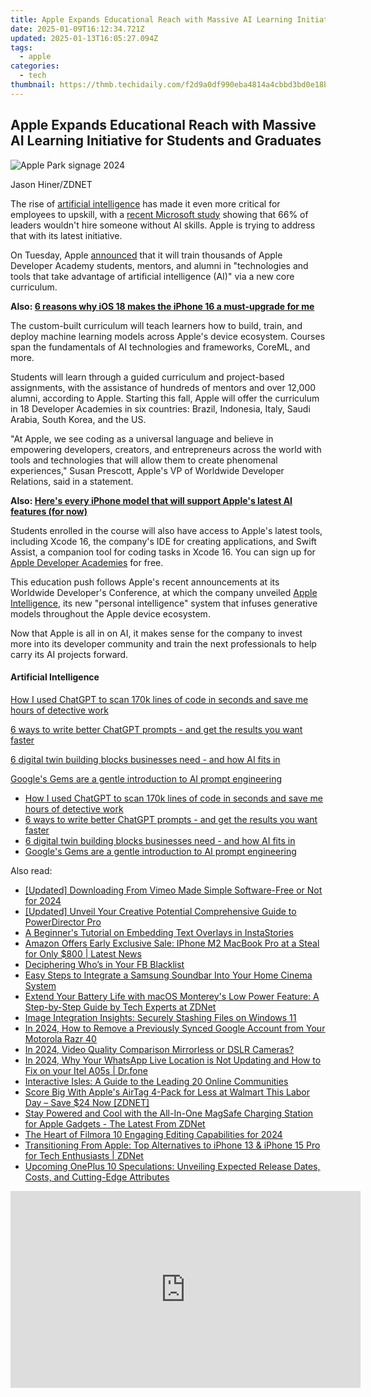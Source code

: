 ```yaml
---
title: Apple Expands Educational Reach with Massive AI Learning Initiative for Students and Graduates
date: 2025-01-09T16:12:34.721Z
updated: 2025-01-13T16:05:27.094Z
tags:
  - apple
categories:
  - tech
thumbnail: https://thmb.techidaily.com/f2d9a0df990eba4814a4cbbd3bd0e18b69c14ac68946c8a64a7d7c631b9a2a8c.jpg
---
```


## Apple Expands Educational Reach with Massive AI Learning Initiative for Students and Graduates

![Apple Park signage 2024](https://www.zdnet.com/a/img/resize/34bd6294634b408970535da671aa4d5f9666a7ff/2024/06/10/69612abf-97f4-4452-bdfc-8b57a945de8a/apple-park-signage-2024.jpg?auto=webp&width=1280)

Jason Hiner/ZDNET

The rise of [artificial intelligence](https://www.zdnet.com/article/what-is-ai-heres-everything-you-need-to-know-about-artificial-intelligence/) has made it even more critical for employees to upskill, with a [recent Microsoft study](https://www.zdnet.com/article/66-of-leaders-wouldnt-hire-someone-without-ai-skills-report-finds/) showing that 66% of leaders wouldn't hire someone without AI skills. Apple is trying to address that with its latest initiative.

On Tuesday, Apple [announced](https://www.apple.com/newsroom/2024/06/apple-developer-academy-introduces-ai-training-for-all-students-and-alumni/) that it will train thousands of Apple Developer Academy students, mentors, and alumni in "technologies and tools that take advantage of artificial intelligence (AI)" via a new core curriculum.

**Also: [6 reasons why iOS 18 makes the iPhone 16 a must-upgrade for me](https://www.zdnet.com/article/6-reasons-why-ios-18-makes-the-iphone-16-a-must-upgrade-for-me/)**

The custom-built curriculum will teach learners how to build, train, and deploy machine learning models across Apple's device ecosystem. Courses span the fundamentals of AI technologies and frameworks, CoreML, and more.

Students will learn through a guided curriculum and project-based assignments, with the assistance of hundreds of mentors and over 12,000 alumni, according to Apple. Starting this fall, Apple will offer the curriculum in 18 Developer Academies in six countries: Brazil, Indonesia, Italy, Saudi Arabia, South Korea, and the US.

"At Apple, we see coding as a universal language and believe in empowering developers, creators, and entrepreneurs across the world with tools and technologies that will allow them to create phenomenal experiences," Susan Prescott, Apple's VP of Worldwide Developer Relations, said in a statement.

**Also: [Here's every iPhone model that will support Apple's latest AI features (for now)](https://www.zdnet.com/article/heres-every-iphone-model-that-will-support-apples-latest-ai-features-for-now/)**

Students enrolled in the course will also have access to Apple's latest tools, including Xcode 16, the company's IDE for creating applications, and Swift Assist, a companion tool for coding tasks in Xcode 16\. You can sign up for [Apple Developer Academies](https://developer.apple.com/academies/) for free.

This education push follows Apple's recent announcements at its Worldwide Developer's Conference, at which the company unveiled [Apple Intelligence](https://www.zdnet.com/article/what-is-apple-intelligence-everything-to-know-about-ai-features-coming-to-iphones-macs-and-ipads/), its new "personal intelligence" system that infuses generative models throughout the Apple device ecosystem.

Now that Apple is all in on AI, it makes sense for the company to invest more into its developer community and train the next professionals to help carry its AI projects forward. 

#### Artificial Intelligence

[How I used ChatGPT to scan 170k lines of code in seconds and save me hours of detective work](https://www.zdnet.com/article/how-chatgpt-scanned-170k-lines-of-code-in-seconds-and-saved-me-hours-of-work/ "How I used ChatGPT to scan 170k lines of code in seconds and save me hours of detective work")

[6 ways to write better ChatGPT prompts - and get the results you want faster](https://www.zdnet.com/article/6-ways-to-write-better-chatgpt-prompts-and-get-the-results-you-want-faster/ "6 ways to write better ChatGPT prompts - and get the results you want faster")

[6 digital twin building blocks businesses need - and how AI fits in](https://www.zdnet.com/article/6-digital-twin-building-blocks-businesses-need-and-how-ai-fits-in/ "6 digital twin building blocks businesses need - and how AI fits in")

[Google's Gems are a gentle introduction to AI prompt engineering](https://www.zdnet.com/article/googles-gems-are-a-gentle-introduction-to-ai-prompt-engineering/ "Google's Gems are a gentle introduction to AI prompt engineering")

* [How I used ChatGPT to scan 170k lines of code in seconds and save me hours of detective work](https://www.zdnet.com/article/how-chatgpt-scanned-170k-lines-of-code-in-seconds-and-saved-me-hours-of-work/ "How I used ChatGPT to scan 170k lines of code in seconds and save me hours of detective work")
* [6 ways to write better ChatGPT prompts - and get the results you want faster](https://www.zdnet.com/article/6-ways-to-write-better-chatgpt-prompts-and-get-the-results-you-want-faster/ "6 ways to write better ChatGPT prompts - and get the results you want faster")
* [6 digital twin building blocks businesses need - and how AI fits in](https://www.zdnet.com/article/6-digital-twin-building-blocks-businesses-need-and-how-ai-fits-in/ "6 digital twin building blocks businesses need - and how AI fits in")
* [Google's Gems are a gentle introduction to AI prompt engineering](https://www.zdnet.com/article/googles-gems-are-a-gentle-introduction-to-ai-prompt-engineering/ "Google's Gems are a gentle introduction to AI prompt engineering")

<ins class="adsbygoogle"
     style="display:block"
     data-ad-format="autorelaxed"
     data-ad-client="ca-pub-7571918770474297"
     data-ad-slot="1223367746"></ins>

<ins class="adsbygoogle"
     style="display:block"
     data-ad-client="ca-pub-7571918770474297"
     data-ad-slot="8358498916"
     data-ad-format="auto"
     data-full-width-responsive="true"></ins>

<span class="atpl-alsoreadstyle">Also read:</span>
<div><ul>
<li><a href="https://vimeo-videos.techidaily.com/updated-downloading-from-vimeo-made-simple-software-free-or-not-for-2024/"><u>[Updated] Downloading From Vimeo Made Simple Software-Free or Not for 2024</u></a></li>
<li><a href="https://some-approaches.techidaily.com/updated-unveil-your-creative-potential-comprehensive-guide-to-powerdirector-pro/"><u>[Updated] Unveil Your Creative Potential Comprehensive Guide to PowerDirector Pro</u></a></li>
<li><a href="https://techtrends.techidaily.com/a-beginners-tutorial-on-embedding-text-overlays-in-instastories/"><u>A Beginner's Tutorial on Embedding Text Overlays in InstaStories</u></a></li>
<li><a href="https://techtrends.techidaily.com/amazon-offers-early-exclusive-sale-iphone-m2-macbook-pro-at-a-steal-for-only-800-latest-news/"><u>Amazon Offers Early Exclusive Sale: IPhone M2 MacBook Pro at a Steal for Only $800 | Latest News</u></a></li>
<li><a href="https://facebook.techidaily.com/deciphering-whos-in-your-fb-blacklist/"><u>Deciphering Who’s in Your FB Blacklist</u></a></li>
<li><a href="https://techtrends.techidaily.com/easy-steps-to-integrate-a-samsung-soundbar-into-your-home-cinema-system/"><u>Easy Steps to Integrate a Samsung Soundbar Into Your Home Cinema System</u></a></li>
<li><a href="https://techtrends.techidaily.com/extend-your-battery-life-with-macos-montereys-low-power-feature-a-step-by-step-guide-by-tech-experts-at-zdnet/"><u>Extend Your Battery Life with macOS Monterey's Low Power Feature: A Step-by-Step Guide by Tech Experts at ZDNet</u></a></li>
<li><a href="https://windows11.techidaily.com/image-integration-insights-securely-stashing-files-on-windows-11/"><u>Image Integration Insights: Securely Stashing Files on Windows 11</u></a></li>
<li><a href="https://android-unlock.techidaily.com/in-2024-how-to-remove-a-previously-synced-google-account-from-your-motorola-razr-40-by-drfone-android/"><u>In 2024, How to Remove a Previously Synced Google Account from Your Motorola Razr 40</u></a></li>
<li><a href="https://youtube-sure.techidaily.com/24-video-quality-comparison-mirrorless-or-dslr-cameras/"><u>In 2024, Video Quality Comparison Mirrorless or DSLR Cameras?</u></a></li>
<li><a href="https://review-topics.techidaily.com/in-2024-why-your-whatsapp-live-location-is-not-updating-and-how-to-fix-on-your-itel-a05s-drfone-by-drfone-virtual-android/"><u>In 2024, Why Your WhatsApp Live Location is Not Updating and How to Fix on your Itel A05s | Dr.fone</u></a></li>
<li><a href="https://facebook.techidaily.com/interactive-isles-a-guide-to-the-leading-20-online-communities/"><u>Interactive Isles: A Guide to the Leading 20 Online Communities</u></a></li>
<li><a href="https://techtrends.techidaily.com/score-big-with-apples-airtag-4-pack-for-less-at-walmart-this-labor-day-save-24-now-zdnet/"><u>Score Big With Apple's AirTag 4-Pack for Less at Walmart This Labor Day – Save $24 Now [ZDNET]</u></a></li>
<li><a href="https://techtrends.techidaily.com/stay-powered-and-cool-with-the-all-in-one-magsafe-charging-station-for-apple-gadgets-the-latest-from-zdnet/"><u>Stay Powered and Cool with the All-In-One MagSafe Charging Station for Apple Gadgets - The Latest From ZDNet</u></a></li>
<li><a href="https://some-approaches.techidaily.com/the-heart-of-filmora-10-engaging-editing-capabilities-for-2024/"><u>The Heart of Filmora 10 Engaging Editing Capabilities for 2024</u></a></li>
<li><a href="https://techtrends.techidaily.com/transitioning-from-apple-top-alternatives-to-iphone-13-and-iphone-15-pro-for-tech-enthusiasts-zdnet/"><u>Transitioning From Apple: Top Alternatives to iPhone 13 & iPhone 15 Pro for Tech Enthusiasts | ZDNet</u></a></li>
<li><a href="https://techtrends.techidaily.com/upcoming-oneplus-10-speculations-unveiling-expected-release-dates-costs-and-cutting-edge-attributes/"><u>Upcoming OnePlus 10 Speculations: Unveiling Expected Release Dates, Costs, and Cutting-Edge Attributes</u></a></li>
</ul></div>

<!-- affiliate ads begin -->
<iframe width="560" height="315" src="https://www.youtube.com/embed/Jng92DT1n_Y?si=LvxQhsEJoymsM2iZ" title="YouTube video player" frameborder="0" allow="accelerometer; autoplay; clipboard-write; encrypted-media; gyroscope; picture-in-picture; web-share" referrerpolicy="strict-origin-when-cross-origin" allowfullscreen></iframe>
<!-- affiliate ads end -->

